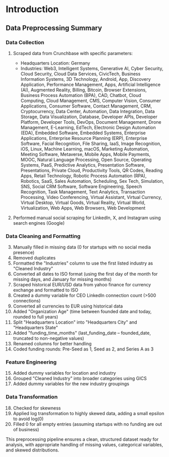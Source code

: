 # Introduction

## Data Preprocessing Summary

### Data Collection

1. Scraped data from Crunchbase with specific parameters:

   - Headquarters Location: Germany
   - Industries: Web3, Intelligent Systems, Generative AI, Cyber Security, Cloud Security, Cloud Data Services, CivicTech, Business Information Systems, 3D Technology, Android, App, Discovery Application, Performance Management, Apps, Artificial Intelligence (AI), Augmented Reality, Billing, Bitcoin, Browser Extensions, Business Process Automation (BPA), CAD, Chatbot, Cloud Computing, Cloud Management, CMS, Computer Vision, Consumer Applications, Consumer Software, Contact Management, CRM, Cryptocurrency, Data Center, Automation, Data Integration, Data Storage, Data Visualization, Database, Developer APIs, Developer Platform, Developer Tools, DevOps, Document Management, Drone Management, E-Learning, EdTech, Electronic Design Automation (EDA), Embedded Software, Embedded Systems, Enterprise Applications, Enterprise Resource Planning (ERP), Enterprise Software, Facial Recognition, File Sharing, IaaS, Image Recognition, iOS, Linux, Machine Learning, macOS, Marketing Automation, Meeting Software, Metaverse, Mobile Apps, Mobile Payments, MOOC, Natural Language Processing, Open Source, Operating Systems, PaaS, Predictive Analytics, Presentation Software, Presentations, Private Cloud, Productivity Tools, QR Codes, Reading Apps, Retail Technology, Robotic Process Automation (RPA), Robotics, SaaS, Sales Automation, Scheduling, Sex Tech, Simulation, SNS, Social CRM Software, Software Engineering, Speech Recognition, Task Management, Text Analytics, Transaction Processing, Video Conferencing, Virtual Assistant, Virtual Currency, Virtual Desktop, Virtual Goods, Virtual Reality, Virtual World, Virtualization, Web Apps, Web Browsers, Web Development

2. Performed manual social scraping for LinkedIn, X, and Instagram using search engines (Google)

### Data Cleaning and Formatting

3. Manually filled in missing data (0 for startups with no social media presence)
4. Removed duplicates
5. Formatted the "Industries" column to use the first listed industry as "Cleaned Industry"
6. Converted all dates to ISO format (using the first day of the month for missing days, and January for missing months)
7. Scraped historical EUR/USD data from yahoo finance for currency exchange and formatted to ISO
8. Created a dummy variable for CEO LinkedIn connection count (>500 connections)
9. Converted all currencies to EUR using historical data
10. Added "Organization Age" (time between founded date and today, rounded to full years)
11. Split "Headquarters Location" into "Headquarters City" and "Headquarters State"
12. Added "funding_time_months" (last_funding_date – founded_date, truncated to non-negative values)
13. Renamed columns for better handling
14. Coded funding rounds: Pre-Seed as 1, Seed as 2, and Series A as 3

### Feature Engineering

15. Added dummy variables for location and industry
16. Grouped "Cleaned Industry" into broader categories using GICS
17. Added dummy variables for the new industry groupings

### Data Transformation

18. Checked for skewness
19. Applied log transformation to highly skewed data, adding a small epsilon to avoid log(0)
20. Filled 0 for all empty entries (assuming startups with no funding are out of business)

This preprocessing pipeline ensures a clean, structured dataset ready for analysis, with appropriate handling of missing values, categorical variables, and skewed distributions.
